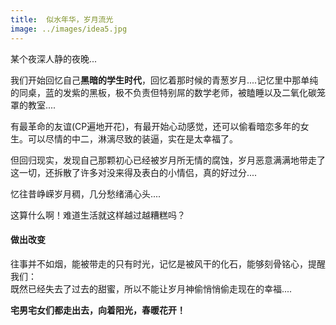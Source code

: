 ```yaml
---
title:  似水年华，岁月流光
image: ../images/idea5.jpg
---
```


某个夜深人静的夜晚...

我们开始回忆自己**黑暗的学生时代**，回忆着那时候的青葱岁月....记忆里中那单纯的同桌，蓝的发紫的黑板，极不负责但特别屌的数学老师，被瞌睡以及二氧化碳笼罩的教室....

有最革命的友谊(CP遍地开花)，有最开始心动感觉，还可以偷看暗恋多年的女生。可以尽情的中二，淋漓尽致的装逼，实在是太幸福了。

但回归现实，发现自己那颗初心已经被岁月所无情的腐蚀，岁月恶意满满地带走了这一切，还拆散了许多对没来得及表白的小情侣，真的好过分....

忆往昔峥嵘岁月稠，几分愁绪涌心头....

这算什么啊！难道生活就这样越过越糟糕吗？

#### 做出改变

往事并不如烟，能被带走的只有时光，记忆是被风干的化石，能够刻骨铭心，提醒我们：  
既然已经失去了过去的甜蜜，所以不能让岁月神偷悄悄偷走现在的幸福....

**宅男宅女们都走出去，向着阳光，春暖花开！**


